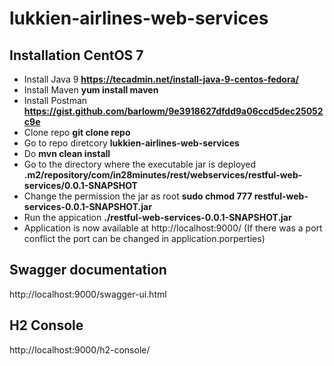 
# lukkien-airlines-web-services

## Installation CentOS 7

* Install Java 9  **https://tecadmin.net/install-java-9-centos-fedora/**
* Install Maven  **yum install maven**
* Install Postman **https://gist.github.com/barlowm/9e3918627dfdd9a06ccd5dec25052c9e**
* Clone repo **git clone repo**
* Go to repo diretcory **lukkien-airlines-web-services**
* Do **mvn clean install**
* Go to the directory where the executable jar is deployed **.m2/repository/com/in28minutes/rest/webservices/restful-web-services/0.0.1-SNAPSHOT**
* Change the permission the jar as root  **sudo chmod  777 restful-web-services-0.0.1-SNAPSHOT.jar**
* Run the appication   **./restful-web-services-0.0.1-SNAPSHOT.jar**
* Application is now available at http://localhost:9000/  (If there was a port conflict the port can be changed in application.porperties)


## Swagger documentation
http://localhost:9000/swagger-ui.html

## H2 Console
http://localhost:9000/h2-console/


